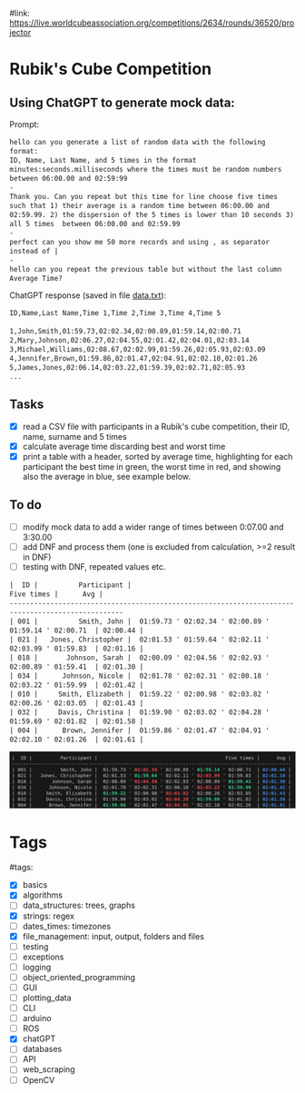 #link: https://live.worldcubeassociation.org/competitions/2634/rounds/36520/projector

# Rubik's Cube Competition

## Using ChatGPT to generate mock data:

Prompt:

```
hello can you generate a list of random data with the following format: 
ID, Name, Last Name, and 5 times in the format minutes:seconds.milliseconds where the times must be random numbers between 06:00.00 and 02:59:99
-
Thank you. Can you repeat but this time for line choose five times such that 1) their average is a random time between 06:00.00 and 02:59.99. 2) the dispersion of the 5 times is lower than 10 seconds 3) all 5 times  between 06:00.00 and 02:59.99 
- 
perfect can you show me 50 more records and using , as separator instead of |  
-
hello can you repeat the previous table but without the last column Average Time?
```

ChatGPT response (saved in file [data.txt](./data.txt)):

```
ID,Name,Last Name,Time 1,Time 2,Time 3,Time 4,Time 5

1,John,Smith,01:59.73,02:02.34,02:00.89,01:59.14,02:00.71
2,Mary,Johnson,02:06.27,02:04.55,02:01.42,02:04.01,02:03.14
3,Michael,Williams,02:08.67,02:02.99,01:59.26,02:05.93,02:03.09
4,Jennifer,Brown,01:59.86,02:01.47,02:04.91,02:02.10,02:01.26
5,James,Jones,02:06.14,02:03.22,01:59.39,02:02.71,02:05.93
...
```

## Tasks
- [x] read a CSV file with participants in a Rubik's cube competition, their ID, name, surname and 5 times
- [x] calculate average time discarding best and worst time
- [x] print a table with a header, sorted by average time, highlighting for each participant the best time in green, the worst time in red, and showing also the average in blue, see example below.

## To do
- [ ] modify mock data to add a wider range of times between 0:07.00 and 3:30.00
- [ ] add DNF and process them (one is excluded from calculation, >=2 result in DNF)
- [ ] testing with DNF, repeated values etc.

```
|  ID |          Participant |                                             Five times |      Avg |
--------------------------------------------------------------------------------------------------
| 001 |          Smith, John |  01:59.73 ' 02:02.34 ' 02:00.89 ' 01:59.14 ' 02:00.71  | 02:00.44 |
| 021 |   Jones, Christopher |  02:01.53 ' 01:59.64 ' 02:02.11 ' 02:03.99 ' 01:59.83  | 02:01.16 |
| 018 |       Johnson, Sarah |  02:00.09 ' 02:04.56 ' 02:02.93 ' 02:00.89 ' 01:59.41  | 02:01.30 |
| 034 |      Johnson, Nicole |  02:01.78 ' 02:02.31 ' 02:00.18 ' 02:03.22 ' 01:59.99  | 02:01.42 |
| 010 |     Smith, Elizabeth |  01:59.22 ' 02:00.98 ' 02:03.82 ' 02:00.26 ' 02:03.05  | 02:01.43 |
| 032 |     Davis, Christina |  01:59.90 ' 02:03.02 ' 02:04.28 ' 01:59.69 ' 02:01.82  | 02:01.58 |
| 004 |      Brown, Jennifer |  01:59.86 ' 02:01.47 ' 02:04.91 ' 02:02.10 ' 02:01.26  | 02:01.61 |
```
![](./Rubik.png)

# Tags
#tags: 

- [x] basics
- [x] algorithms
- [ ] data_structures: trees, graphs
- [x] strings: regex
- [ ] dates_times: timezones
- [x] file_management: input, output, folders and files
- [ ] testing
- [ ] exceptions
- [ ] logging
- [ ] object_oriented_programming
- [ ] GUI
- [ ] plotting_data
- [ ] CLI
- [ ] arduino
- [ ] ROS
- [x] chatGPT
- [ ] databases
- [ ] API
- [ ] web_scraping
- [ ] OpenCV